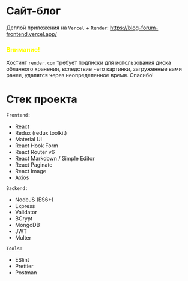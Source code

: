 # Сайт-блог

Деплой приложения на `Vercel` + `Render`: https://blog-forum-frontend.vercel.app/

### <span style="color: yellow"> Внимание! </span>

Хостинг `render.com` требует подписки для использования диска облачного хранения, вследствие чего картинки, загруженные вами ранее, удалятся через неопределенное время. Спасибо!

# Стек проекта

`Frontend:`

<ul>
  <li>React</li>
  <li>Redux (redux toolkit)</li>
  <li>Material UI</li>
  <li>React Hook Form</li>
  <li>React Router v6</li>
  <li>React Markdown / Simple Editor</li>
  <li>React Paginate</li>
  <li>React Image</li>
  <li>Axios</li>
</ul>

`Backend:`

<ul>
  <li>NodeJS (ES6+)</li>
  <li>Express</li>
  <li>Validator</li>
  <li>BCrypt</li>
  <li>MongoDB</li>
  <li>JWT</li>
  <li>Multer</li>
</ul>

`Tools:`

<ul>
  <li>ESlint</li>
  <li>Prettier</li>
  <li>Postman</li>
</ul>
